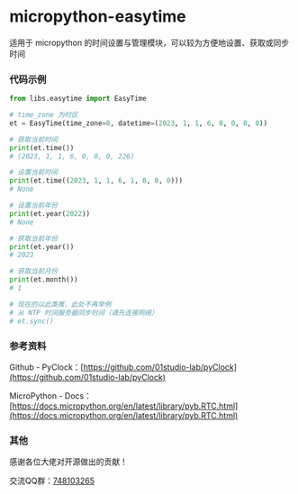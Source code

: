 # micropython-easytime
适用于 micropython 的时间设置与管理模块，可以较为方便地设置、获取或同步时间

### 代码示例
```python
from libs.easytime import EasyTime

# time_zone 为时区
et = EasyTime(time_zone=8, datetime=(2023, 1, 1, 6, 0, 0, 0, 0))

# 获取当前时间
print(et.time())
# (2023, 1, 1, 6, 0, 0, 0, 226)

# 设置当前时间
print(et.time((2023, 1, 1, 6, 1, 0, 0, 0)))
# None

# 设置当前年份
print(et.year(2022))
# None

# 获取当前年份
print(et.year())
# 2023

# 获取当前月份
print(et.month())
# 1

# 现在的以此类推，此处不再举例
# 从 NTP 时间服务器同步时间（请先连接网络）
# et.sync()
```

### 参考资料
Github - PyClock：[https://github.com/01studio-lab/pyClock](https://github.com/01studio-lab/pyClock)

MicroPython - Docs：[https://docs.micropython.org/en/latest/library/pyb.RTC.html](https://docs.micropython.org/en/latest/library/pyb.RTC.html)

### 其他
感谢各位大佬对开源做出的贡献！

交流QQ群：[748103265](https://jq.qq.com/?_wv=1027&k=I74bKifU)